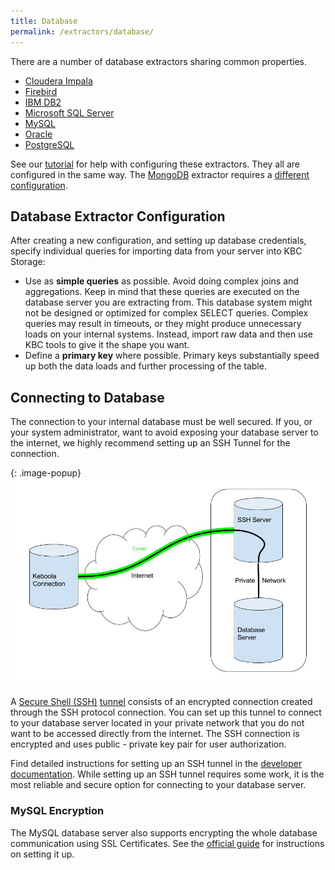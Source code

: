 ```yaml
---
title: Database
permalink: /extractors/database/
---
```


There are a number of database extractors sharing common properties. 

- [Cloudera Impala](https://www.cloudera.com/products/apache-hadoop/impala.html)
- [Firebird](http://www.firebirdsql.org/)
- [IBM DB2](http://www.ibm.com/analytics/us/en/technology/db2/)
- [Microsoft SQL Server](https://www.microsoft.com/en/server-cloud/products/sql-server/)
- [MySQL](https://www.mysql.com/)
- [Oracle](http://www.oracle.com/index.html)
- [PostgreSQL](http://www.postgresql.org/)

See our [tutorial](/tutorial/load/database/) for help with configuring these extractors. They all are configured in the same way.
The [MongoDB](https://www.mongodb.com/) extractor requires a [different configuration](/extractors/mongodb/).

## Database Extractor Configuration
After creating a new configuration, and setting up database credentials, 
specify individual queries for importing data from your server into KBC Storage: 
 
- Use as **simple queries** as possible. Avoid doing complex joins and aggregations. 
Keep in mind that these queries are executed on the database server you are extracting from. 
This database system might not be designed or optimized for complex SELECT queries. 
Complex queries may result in timeouts, or they might produce unnecessary loads on your internal systems. 
Instead, import raw data and then use KBC tools to give it the shape you want.
- Define a **primary key** where possible. Primary keys substantially speed up both the data loads and further processing of the table.


## Connecting to Database
The connection to your internal database must be well secured. If you, or your system administrator, want to avoid exposing your database server to the internet, 
we highly recommend setting up an SSH Tunnel for the connection.

{: .image-popup}
![Schema - SSH tunnel](/extractors/database/ssh-tunnel.jpg)

A [Secure Shell (SSH)](https://en.wikipedia.org/wiki/Secure_Shell) [tunnel](https://en.wikipedia.org/wiki/Tunneling_protocol) consists of an encrypted connection created
through the SSH protocol connection. You can set up this tunnel to connect to your database server located in your private network that you do not want
to be accessed directly from the internet. The SSH connection is encrypted and uses public - private key pair for user authorization. 

Find detailed instructions for setting up an SSH tunnel in the [developer documentation](https://developers.keboola.com/integrate/database/).
While setting up an SSH tunnel requires some work, it is the most reliable and secure option for connecting to your database server.

### MySQL Encryption
The MySQL database server also supports encrypting the whole database communication using SSL Certificates. See the
[official guide](http://dev.mysql.com/doc/refman/5.7/en/creating-ssl-files-using-openssl.html) for instructions on setting it up.
